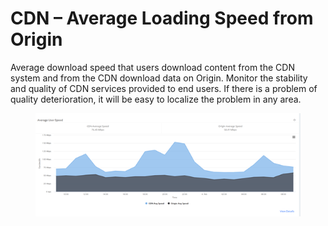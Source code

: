 # CDN – Average Loading Speed from Origin

Average download speed that users download content from the CDN system and from the CDN download data on Origin. Monitor the stability and quality of CDN services provided to end users. If there is a problem of quality deterioration, it will be easy to localize the problem in any area.

<figure><img src="../../.gitbook/assets/image (215).png" alt=""><figcaption></figcaption></figure>
